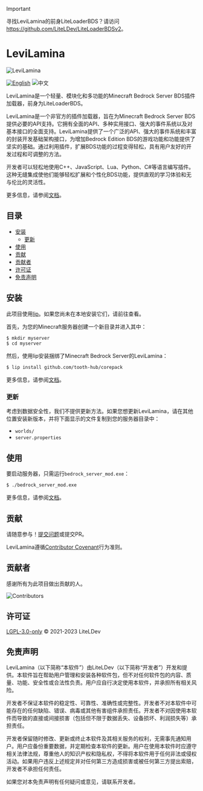 > [!IMPORTANT]
> 寻找LeviLamina的前身LiteLoaderBDS？请访问<https://github.com/LiteLDev/LiteLoaderBDSv2>。

# LeviLamina

![LeviLamina](https://socialify.git.ci/LiteLDev/LeviLamina/image?description=1&font=Raleway&forks=1&issues=1&logo=https%3A%2F%2Fraw.githubusercontent.com%2FLiteLDev%2FLeviLamina%2FHEAD%2Fdocs%2Fimg%2Flogo.svg&name=1&owner=1&pattern=Circuit%20Board&pulls=1&stargazers=1&theme=Auto)

[![English](https://img.shields.io/badge/English-informational?style=for-the-badge)](README.md)&nbsp;![中文](https://img.shields.io/badge/简体中文-inactive?style=for-the-badge)

LeviLamina是一个轻量、模块化和多功能的Minecraft Bedrock Server BDS插件加载器，前身为LiteLoaderBDS。

LeviLamina是一个非官方的插件加载器，旨在为Minecraft Bedrock Server BDS提供必要的API支持。它拥有全面的API、多种实用接口、强大的事件系统以及对基本接口的全面支持。LeviLamina提供了一个广泛的API、强大的事件系统和丰富的封装开发基础架构接口，为增加Bedrock Edition BDS的游戏功能和功能提供了坚实的基础。通过利用插件，扩展BDS功能的过程变得轻松，具有用户友好的开发过程和可调整的方法。

开发者可以轻松地使用C++、JavaScript、Lua、Python、C#等语言编写插件。这种无缝集成使他们能够轻松扩展和个性化BDS功能，提供直观的学习体验和无与伦比的灵活性。

更多信息，请参阅[文档](https://levilamina.liteldev.com)。

## 目录

- [安装](#安装)
  - [更新](#更新)
- [使用](#使用)
- [贡献](#贡献)
- [贡献者](#贡献者)
- [许可证](#许可证)
- [免责声明](#免责声明)

## 安装

此项目使用[lip](https://github.com/lippkg/lip)。如果您尚未在本地安装它们，请前往查看。

首先，为您的Minecraft服务器创建一个新目录并进入其中：

```sh
$ mkdir myserver
$ cd myserver
```

然后，使用lip安装捆绑了Minecraft Bedrock Server的LeviLamina：

```sh
$ lip install github.com/tooth-hub/corepack
```

更多信息，请参阅[文档](https://levilamina.liteldev.com)。

### 更新

考虑到数据安全性，我们不提供更新方法。如果您想更新LeviLamina，请在其他位置安装新版本，并将下面显示的文件复制到您的服务器目录中：

- `worlds/`
- `server.properties`

## 使用

要启动服务器，只需运行`bedrock_server_mod.exe`：

```sh
$ ./bedrock_server_mod.exe
```

更多信息，请参阅[文档](https://levilamina.liteldev.com)。

## 贡献

请随意参与！[提交问题](https://github.com/LiteLDev/LeviLamina/issues/new/choose)或提交PR。

LeviLamina遵循[Contributor Covenant](https://www.contributor-covenant.org/version/2/1/code_of_conduct/)行为准则。

## 贡献者

感谢所有为此项目做出贡献的人。

![Contributors](https://contrib.rocks/image?repo=LiteLDev/LeviLamina)

## 许可证

[LGPL-3.0-only](LICENSE) © 2021-2023 LiteLDev

## 免责声明

LeviLamina（以下简称“本软件”）由LiteLDev（以下简称“开发者”）开发和提供。本软件旨在帮助用户管理和安装各种软件包，但不对任何软件包的内容、质量、功能、安全性或合法性负责。用户应自行决定使用本软件，并承担所有相关风险。

开发者不保证本软件的稳定性、可靠性、准确性或完整性。开发者不对本软件中可能存在的任何缺陷、错误、病毒或其他有害组件承担责任。开发者不对因使用本软件而导致的直接或间接损害（包括但不限于数据丢失、设备损坏、利润损失等）承担责任。

开发者保留随时修改、更新或终止本软件及其相关服务的权利，无需事先通知用户。用户应备份重要数据，并定期检查本软件的更新。用户在使用本软件时应遵守相关法律法规，尊重他人的知识产权和隐私权，不得将本软件用于任何非法或侵权活动。如果用户违反上述规定并对任何第三方造成损害或被任何第三方提出索赔，开发者不承担任何责任。

如果您对本免责声明有任何疑问或意见，请联系开发者。
